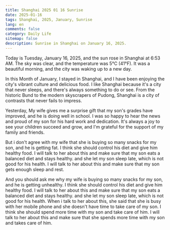 ```yaml
---
title: Shanghai 2025 01 16 Sunrise 
date: 2025-01-16
tags: Shanghai, 2025, January, Sunrise
lang: en
comments: false
category: Daily Life
sitemap: false
description: Sunrise in Shanghai on January 16, 2025.
---
```


Today is Tuesday, January 16, 2025, and the sun rose in Shanghai at 6:53 AM. The sky was clear, and the temperature was 5°C (41°F). It was a beautiful morning, and the city was waking up to a new day.

In this Month of January, I stayed in Shanghai, and I have been enjoying the city's vibrant culture and delicious food. I like Shanghai because it's a city that never sleeps, and there's always something to do or see. From the historic Bund to the modern skyscrapers of Pudong, Shanghai is a city of contrasts that never fails to impress.

Yesterday, My wife gives me a surprise gift that my son's grades have improved, and he is doing well in school. I was so happy to hear the news and proud of my son for his hard work and dedication. It's always a joy to see your children succeed and grow, and I'm grateful for the support of my family and friends.

But i don't agree with my wife that she is buying so many snacks for my son, and he is getting fat. I think she should control his diet and give him healthy food. I will talk to her about this and make sure that my son eats a balanced diet and stays healthy. and she let my son sleep late, which is not good for his health. I will talk to her about this and make sure that my son gets enough sleep and rest.

And you should ask me why my wife is buying so many snacks for my son, and he is getting unhealthy. I think she should control his diet and give him healthy food. I will talk to her about this and make sure that my son eats a balanced diet and stays healthy. and she let my son sleep late, which is not good for his health. When i talk to her about this, she said that she is busy with her mobile phone and she doesn't have time to take care of my son. I think she should spend more time with my son and take care of him. I will talk to her about this and make sure that she spends more time with my son and takes care of him.